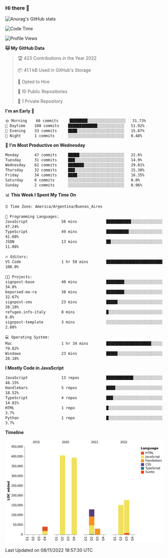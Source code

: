 ### Hi there 👋

![Anurag's GitHub stats](https://github-readme-stats.vercel.app/api?username=guiso92&count_private=true&show_icons=true&theme=dracula)

<!--START_SECTION:waka-->
![Code Time](http://img.shields.io/badge/Code%20Time-61%20hrs%2044%20mins-blue)

![Profile Views](http://img.shields.io/badge/Profile%20Views-0-blue)

**🐱 My GitHub Data** 

> 🏆 423 Contributions in the Year 2022
 > 
> 📦 41.1 kB Used in GitHub's Storage 
 > 
> 💼 Opted to Hire
 > 
> 📜 10 Public Repositories 
 > 
> 🔑 1 Private Repository 
 > 
**I'm an Early 🐤** 

```text
🌞 Morning    66 commits     ████████░░░░░░░░░░░░░░░░░   31.73% 
🌆 Daytime    108 commits    █████████████░░░░░░░░░░░░   51.92% 
🌃 Evening    33 commits     ████░░░░░░░░░░░░░░░░░░░░░   15.87% 
🌙 Night      1 commits      ░░░░░░░░░░░░░░░░░░░░░░░░░   0.48%

```
📅 **I'm Most Productive on Wednesday** 

```text
Monday       47 commits     █████░░░░░░░░░░░░░░░░░░░░   22.6% 
Tuesday      31 commits     ███░░░░░░░░░░░░░░░░░░░░░░   14.9% 
Wednesday    62 commits     ███████░░░░░░░░░░░░░░░░░░   29.81% 
Thursday     32 commits     ███░░░░░░░░░░░░░░░░░░░░░░   15.38% 
Friday       34 commits     ████░░░░░░░░░░░░░░░░░░░░░   16.35% 
Saturday     0 commits      ░░░░░░░░░░░░░░░░░░░░░░░░░   0.0% 
Sunday       2 commits      ░░░░░░░░░░░░░░░░░░░░░░░░░   0.96%

```


📊 **This Week I Spent My Time On** 

```text
⌚︎ Time Zone: America/Argentina/Buenos_Aires

💬 Programming Languages: 
JavaScript               56 mins             ███████████░░░░░░░░░░░░░░   47.24% 
TypeScript               49 mins             ██████████░░░░░░░░░░░░░░░   41.68% 
JSON                     13 mins             ██░░░░░░░░░░░░░░░░░░░░░░░   11.08%

🔥 Editors: 
VS Code                  1 hr 58 mins        █████████████████████████   100.0%

🐱‍💻 Projects: 
signpost-base            40 mins             ████████░░░░░░░░░░░░░░░░░   34.0% 
beporsed-ma-ra           38 mins             ████████░░░░░░░░░░░░░░░░░   32.67% 
signpost-cms             23 mins             █████░░░░░░░░░░░░░░░░░░░░   20.18% 
refugee.info-italy       8 mins              █░░░░░░░░░░░░░░░░░░░░░░░░   6.8% 
signpost-template        3 mins              ░░░░░░░░░░░░░░░░░░░░░░░░░   2.88%

💻 Operating System: 
Mac                      1 hr 34 mins        ████████████████████░░░░░   79.82% 
Windows                  23 mins             █████░░░░░░░░░░░░░░░░░░░░   20.18%

```

**I Mostly Code in JavaScript** 

```text
JavaScript               13 repos            ████████████░░░░░░░░░░░░░   48.15% 
Handlebars               5 repos             ████░░░░░░░░░░░░░░░░░░░░░   18.52% 
TypeScript               4 repos             ███░░░░░░░░░░░░░░░░░░░░░░   14.81% 
HTML                     1 repo              █░░░░░░░░░░░░░░░░░░░░░░░░   3.7% 
Python                   1 repo              █░░░░░░░░░░░░░░░░░░░░░░░░   3.7%

```


**Timeline**

![Chart not found](https://raw.githubusercontent.com/Guiso92/Guiso92/main/charts/bar_graph.png) 


 Last Updated on 08/11/2022 18:57:30 UTC
<!--END_SECTION:waka-->
